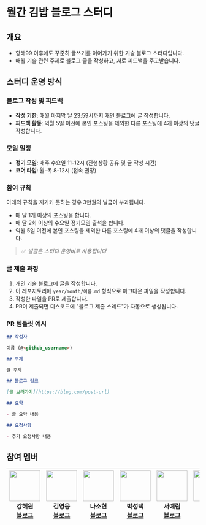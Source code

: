 # 월간 김밥 블로그 스터디

## 개요

- 항해99 이후에도 꾸준히 글쓰기를 이어가기 위한 기술 블로그 스터디입니다.
- 매월 기술 관련 주제로 블로그 글을 작성하고, 서로 피드백을 주고받습니다.

## 스터디 운영 방식

### 블로그 작성 및 피드백

- **작성 기한**: 매월 마지막 날 23:59시까지 개인 블로그에 글 작성합니다.
- **피드백 활동**: 익월 5일 이전에 본인 포스팅을 제외한 다른 포스팅에 4개 이상의 댓글 작성합니다.

### 모임 일정

- **정기 모임**: 매주 수요일 11-12시 (진행상황 공유 및 글 작성 시간)
- **코어 타임**: 월-목 8-12시 (접속 권장)

### 참여 규칙

아래의 규칙을 지기키 못하는 경우 3만원의 벌금이 부과됩니다.

- 매 달 1개 이상의 포스팅을 합니다.
- 매 달 2회 이상의 수요일 정기모임 출석을 합니다.
- 익월 5일 이전에 본인 포스팅을 제외한 다른 포스팅에 4개 이상의 댓글을 작성합니다.

> ✅ _벌금은 스터디 운영비로 사용됩니다_

### 글 제출 과정

1. 개인 기술 블로그에 글을 작성합니다.
2. 이 레포지토리에 `year/month/이름.md` 형식으로 마크다운 파일을 작성합니다.
3. 작성한 파일을 PR로 제출합니다.
4. PR이 제출되면 디스코드에 "블로그 제출 스레드"가 자동으로 생성됩니다.

### PR 템플릿 예시

```markdown
## 작성자

이름 (@<github_username>)

## 주제

글 주제

## 블로그 링크

[글 보러가기](https://blog.com/post-url)

## 요약

- 글 요약 내용

## 요청사항

- 추가 요청사항 내용
```

## 참여 멤버

| <a href="https://github.com/kanghyew0n"><img src="https://github.com/kanghyew0n" width="80" height="80"></a><br />**강혜원**<br />[블로그](https://velog.io/@kanghyeron/posts) | <a href="https://github.com/houndhollis"><img src="https://github.com/houndhollis.png" width="80" height="80"></a><br />**김영웅**<br />[블로그](https://velog.io/@houndhollis/posts) | <a href="https://github.com/naroso-o"><img src="https://github.com/naroso-o.png" width="80" height="80"></a><br />**나소현**<br />[블로그](https://naroso-o.github.io/dev) | <a href="https://github.com/stoic-park"><img src="https://github.com/stoic-park.png" width="80" height="80"></a><br />**박성택**<br />[블로그](https://stoic-park.vercel.app/post) | <a href="https://github.com/yerimmseo"><img src="https://github.com/yerimmseo.png" width="80" height="80"></a><br />**서예림**<br />[블로그](https://velog.io/@yerim7386/posts) | <a href="https://github.com/lapidix"><img src="https://github.com/lapidix.png" width="80" height="80"></a><br />**이민기**<br />[블로그](https://blog.lapidix.com) | <a href="https://github.com/LEEYEONSEONG"><img src="https://github.com/LEEYEONSEONG.png" width="80" height="80"></a><br />**이연성**<br />[블로그](https://leeyeonseong.github.io/tech-blog/) | <a href="https://github.com/zenna9"><img src="https://github.com/zenna9.png" width="80" height="80"></a><br />**정채은**<br />[블로그](https://zenna9.tistory.com/) |
| :---: | :---: | :---: | :---: | :---: | :---: | :---: | :---: |
